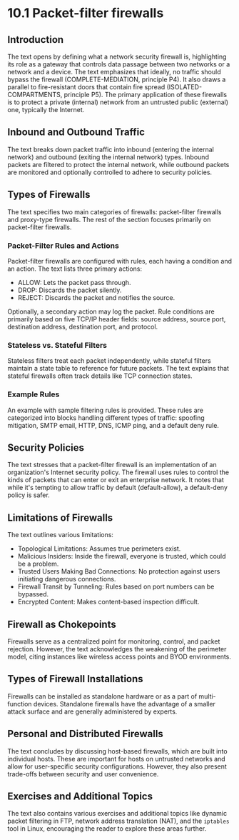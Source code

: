 # 10.1 Packet-filter firewalls

## Introduction
The text opens by defining what a network security firewall is, highlighting its role as a gateway that controls data passage between two networks or a network and a device. The text emphasizes that ideally, no traffic should bypass the firewall (COMPLETE-MEDIATION, principle P4). It also draws a parallel to fire-resistant doors that contain fire spread (ISOLATED-COMPARTMENTS, principle P5). The primary application of these firewalls is to protect a private (internal) network from an untrusted public (external) one, typically the Internet.

## Inbound and Outbound Traffic
The text breaks down packet traffic into inbound (entering the internal network) and outbound (exiting the internal network) types. Inbound packets are filtered to protect the internal network, while outbound packets are monitored and optionally controlled to adhere to security policies.

## Types of Firewalls
The text specifies two main categories of firewalls: packet-filter firewalls and proxy-type firewalls. The rest of the section focuses primarily on packet-filter firewalls.

### Packet-Filter Rules and Actions
Packet-filter firewalls are configured with rules, each having a condition and an action. The text lists three primary actions:
- ALLOW: Lets the packet pass through.
- DROP: Discards the packet silently.
- REJECT: Discards the packet and notifies the source.

Optionally, a secondary action may log the packet. Rule conditions are primarily based on five TCP/IP header fields: source address, source port, destination address, destination port, and protocol.

### Stateless vs. Stateful Filters
Stateless filters treat each packet independently, while stateful filters maintain a state table to reference for future packets. The text explains that stateful firewalls often track details like TCP connection states.

### Example Rules
An example with sample filtering rules is provided. These rules are categorized into blocks handling different types of traffic: spoofing mitigation, SMTP email, HTTP, DNS, ICMP ping, and a default deny rule.

## Security Policies
The text stresses that a packet-filter firewall is an implementation of an organization's Internet security policy. The firewall uses rules to control the kinds of packets that can enter or exit an enterprise network. It notes that while it's tempting to allow traffic by default (default-allow), a default-deny policy is safer.

## Limitations of Firewalls
The text outlines various limitations:
- Topological Limitations: Assumes true perimeters exist.
- Malicious Insiders: Inside the firewall, everyone is trusted, which could be a problem.
- Trusted Users Making Bad Connections: No protection against users initiating dangerous connections.
- Firewall Transit by Tunneling: Rules based on port numbers can be bypassed.
- Encrypted Content: Makes content-based inspection difficult.

## Firewall as Chokepoints
Firewalls serve as a centralized point for monitoring, control, and packet rejection. However, the text acknowledges the weakening of the perimeter model, citing instances like wireless access points and BYOD environments.

## Types of Firewall Installations
Firewalls can be installed as standalone hardware or as a part of multi-function devices. Standalone firewalls have the advantage of a smaller attack surface and are generally administered by experts.

## Personal and Distributed Firewalls
The text concludes by discussing host-based firewalls, which are built into individual hosts. These are important for hosts on untrusted networks and allow for user-specific security configurations. However, they also present trade-offs between security and user convenience.

## Exercises and Additional Topics
The text also contains various exercises and additional topics like dynamic packet filtering in FTP, network address translation (NAT), and the `iptables` tool in Linux, encouraging the reader to explore these areas further.

